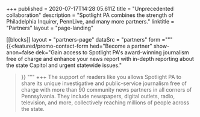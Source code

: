 +++
published = 2020-07-17T14:28:05.611Z
title = "Unprecedented collaboration"
description = "Spotlight PA combines the strength of Philadelphia Inquirer, PennLive, and many more partners."
linktitle = "Partners"
layout = "page-landing"

[[blocks]]
layout = "partners-page"
dataSrc = "partners"
form ="""
{{<featured/promo-contact-form
  hed="Become a partner"
  show-anon=false
  dek="Gain access to Spotlight PA's award-winning journalism free of charge and enhance your news report with in-depth reporting about the state Capitol and urgent statewide issues."
>}}
"""
+++
The support of readers like you allows Spotlight PA to share its unique investigative and public-service journalism free of charge with more than 90 community news partners in all corners of Pennsylvania. They include newspapers, digital outlets, radio, television, and more, collectively reaching millions of people across the state.